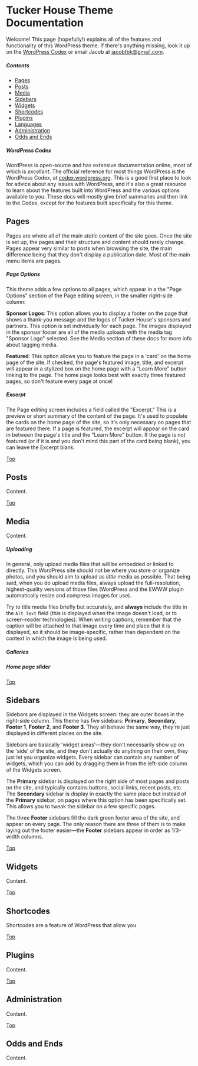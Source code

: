 <a id="top"></a>

# Tucker House Theme Documentation

Welcome! This page (hopefully!) explains all of the features and functionality of this WordPress theme. If there's anything missing, look it up on the [WordPress Codex](https://codex.wordpress.org/) or email Jacob at [jacobtbk@gmail.com](mailto:jacobtbk@gmail.com).

##### Contents
  * [Pages](#pages)
  * [Posts](#posts)
  * [Media](#media)
  * [Sidebars](#sidebars)
  * [Widgets](#widgets)
  * [Shortcodes](#shortcodes)
  * [Plugins](#plugins)
  * [Languages](#languages)
  * [Administration](#administration)
  * [Odds and Ends](#miscellaneous)<a id="pages">&nbsp;</a>

##### WordPress Codex

WordPress is open-source and has extensive documentation online, most of which is _excellent_. The official reference for most things WordPress is the WordPress Codex, at [codex.wordpress.org](https://codex.wordpress.org/). This is a good first place to look for advice about any issues with WordPress, and it's also a great resource to learn about the features built into WordPress and the various options available to you. These docs will mostly give brief summaries and then link to the Codex, except for the features built specifically for this theme.<a id="pages">&nbsp;</a>


## Pages

Pages are where all of the main _static_ content of the site goes. Once the site is set up, the pages and their structure and content should rarely change. Pages appear very similar to posts when browsing the site, the main difference being that they don't display a publication date. Most of the main menu items are pages.

##### Page Options

This theme adds a few options to all pages, which appear in a the "Page Options" section of the Page editing screen, in the smaller right-side column:

**Sponsor Logos**: This option allows you to display a footer on the page that shows a thank-you message and the logos of Tucker House's sponsors and partners. This option is set individually for each page. The images displayed in the sponsor footer are all of the media uploads with the media tag "Sponsor Logo" selected. See the Media section of these docs for more info about tagging media.

**Featured**: This option allows you to feature the page in a 'card' on the home page of the site. If checked, the page's featured image, title, and excerpt will appear in a stylized box on the home page with a "Learn More" button linking to the page. The home page looks best with exactly three featured pages, so don't feature every page at once!

##### Excerpt

The Page editing screen includes a field called the "Excerpt." This is a preview or short summary of the content of the page. It's used to populate the cards on the home page of the site, so it's only necessary on pages that are featured there. If a page is featured, the excerpt will appear on the card in between the page's title and the "Learn More" button. If the page is not featured (or if it is and you don't mind this part of the card being blank), you can leave the Excerpt blank.


<a href="#top" id="posts">Top</a>

## Posts

Content.


<a href="#top" id="media">Top</a>

## Media

Content.

##### Uploading

In general, only upload media files that will be embedded or linked to directly. This WordPress site should not be where you store or organize photos, and you should aim to upload as _little_ media as possible. That being said, when you do upload media files, always upload the full-resolution, highest-quality versions of those files (WordPress and the EWWW plugin automatically resize and compress images for use).

Try to title media files briefly but accurately, and **always** include the title in the `Alt Text` field (this is displayed when the image doesn't load, or to screen-reader technologies). When writing captions, remember that the caption will be attached to that image every time and place that it is displayed, so it should be image-specific, rather than dependent on the context in which the image is being used.

##### Galleries


##### Home page slider


<a href="#top" id="sidebars">Top</a>

## Sidebars

Sidebars are displayed in the Widgets screen: they are outer boxes in the right-side column. This theme has five sidebars: **Primary**, **Secondary**, **Footer 1**, **Footer 2**, and **Footer 3**. They all behave the same way, they're just displayed in different places on the site.

Sidebars are basically 'widget areas'—they don't necessarily show up on the 'side' of the site, and they don't actually do anything on their own, they just let you organize widgets. Every sidebar can contain any number of widgets, which you can add by dragging them in from the left-side column of the Widgets screen.

The **Primary** sidebar is displayed on the right side of most pages and posts on the site, and typically contains buttons, social links, recent posts, etc. The **Secondary** sidebar is display in exactly the same place but instead of the **Primary** sidebar, on pages where this option has been specifically set. This allows you to tweak the sidebar on a few specific pages.

The three **Footer** sidebars fill the dark green footer area of the site, and appear on every page. The only reason there are three of them is to make laying out the footer easier—the **Footer** sidebars appear in order as 1/3-width columns.


<a href="#top" id="widgets">Top</a>

## Widgets

Content.


<a href="#top" id="shortcodes">Top</a>

## Shortcodes

Shortcodes are a feature of WordPress that allow you


<a href="#top" id="plugins">Top</a>

## Plugins

Content.


<a href="#top" id="admin">Top</a>

## Administration

Content.


<a href="#top" id="miscellaneous">Top</a>

## Odds and Ends

Content.
